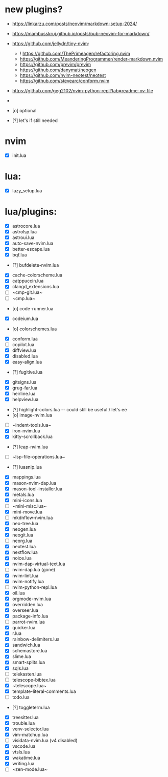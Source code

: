 # new plugins?

- https://linkarzu.com/posts/neovim/markdown-setup-2024/
- https://mambusskruj.github.io/posts/pub-neovim-for-markdown/

- https://github.com/jellydn/tiny-nvim:
  - ! https://github.com/ThePrimeagen/refactoring.nvim
  - https://github.com/MeanderingProgrammer/render-markdown.nvim
  - https://github.com/previm/previm
  - https://github.com/danymat/neogen
  - https://github.com/nvim-neotest/neotest
  - https://github.com/stevearc/conform.nvim
- https://github.com/geg2102/nvim-python-repl?tab=readme-ov-file
- 

- [o] optional
- [?] let's if still needed

# nvim

- [x] init.lua

# lua:

- [x] lazy_setup.lua


# lua/plugins:

- [x] astrocore.lua
- [x] astrolsp.lua
- [x] astroui.lua
- [x] auto-save-nvim.lua
- [x] better-escape.lua
- [x] bqf.lua
- [?] bufdelete-nvim.lua
- [x] cache-colorscheme.lua
- [x] catppuccin.lua
- [x] clangd_extensions.lua
- [ ] ~cmp-git.lua~
- [ ] ~cmp.lua~
- [o] code-runner.lua
- [x] codeium.lua
- [o] colorschemes.lua
- [x] conform.lua
- [ ] copilot.lua
- [x] diffview.lua
- [x] disabled.lua
- [x] easy-align.lua
- [?] fugitive.lua
- [x] gitsigns.lua
- [x] grug-far.lua
- [x] heirline.lua
- [x] helpview.lua
- [?] highlight-colors.lua  -- could still be useful / let's ee
- [o] image-nvim.lua
- [ ] ~indent-tools.lua~ 
- [x] iron-nvim.lua
- [x] kitty-scrollback.lua
- [?] leap-nvim.lua
- [ ] ~lsp-file-operations.lua~
- [?] luasnip.lua
- [x] mappings.lua
- [x] mason-nvim-dap.lua
- [x] mason-tool-installer.lua
- [x] metals.lua
- [x] mini-icons.lua
- [ ] ~mini-misc.lua~
- [x] mini-move.lua
- [ ] mkdnflow-nvim.lua
- [x] neo-tree.lua
- [x] neogen.lua
- [x] neogit.lua
- [ ] neorg.lua
- [x] neotest.lua
- [x] nextflow.lua
- [x] noice.lua
- [x] nvim-dap-virtual-text.lua
- [ ] nvim-dap.lua (gone)
- [x] nvim-lint.lua
- [x] nvim-notify.lua
- [ ] nvim-python-repl.lua
- [x] oil.lua
- [x] orgmode-nvim.lua
- [x] overridden.lua
- [x] overseer.lua
- [x] package-info.lua
- [ ] parrot-nvim.lua
- [x] quicker.lua
- [x] r.lua
- [x] rainbow-delimiters.lua
- [x] sandwich.lua
- [x] schemastore.lua
- [x] slime.lua
- [x] smart-splits.lua
- [x] sqls.lua
- [ ] telekasten.lua
- [ ] telescope-bibtex.lua
- [x] ~telescope.lua~
- [x] template-literal-comments.lua
- [ ] todo.lua
- [?] toggleterm.lua
- [x] treesitter.lua
- [x] trouble.lua
- [x] venv-selector.lua
- [x] vim-matchup.lua
- [ ] visidata-nvim.lua (v4 disabled)
- [x] vscode.lua
- [x] vtsls.lua
- [x] wakatime.lua
- [x] writing.lua
- [ ] ~zen-mode.lua~

